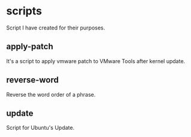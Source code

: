 # scripts

Script I have created for their purposes.

## apply-patch

It's a script to apply vmware patch to VMware Tools after kernel update.

## reverse-word

Reverse the word order of a phrase.

## update

Script for Ubuntu's Update.
